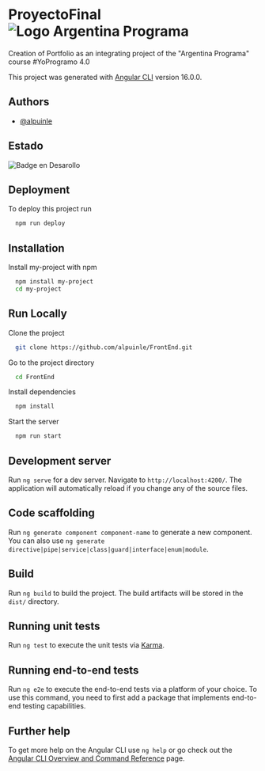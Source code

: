 # ProyectoFinal![Logo Argentina Programa](https://github.com/alpuinle/FrontEnd/assets/119378662/0d79ca9d-6110-4a27-af46-568cc65c2351)


Creation of Portfolio as an integrating project of the "Argentina Programa" course #YoProgramo 4.0

This project was generated with [Angular CLI](https://github.com/angular/angular-cli) version 16.0.0.

## Authors

- [@alpuinle](https://https://github.com/alpuinle)

## Estado
![Badge en Desarollo](https://img.shields.io/badge/STATUS-IN%20DEVELOPMENT-green)

## Deployment

To deploy this project run

```bash
  npm run deploy
```


## Installation

Install my-project with npm

```bash
  npm install my-project
  cd my-project
```
    
## Run Locally

Clone the project

```bash
  git clone https://github.com/alpuinle/FrontEnd.git
```

Go to the project directory

```bash
  cd FrontEnd
```

Install dependencies

```bash
  npm install
```

Start the server

```bash
  npm run start
```


## Development server

Run `ng serve` for a dev server. Navigate to `http://localhost:4200/`. The application will automatically reload if you change any of the source files.

## Code scaffolding

Run `ng generate component component-name` to generate a new component. You can also use `ng generate directive|pipe|service|class|guard|interface|enum|module`.

## Build

Run `ng build` to build the project. The build artifacts will be stored in the `dist/` directory.

## Running unit tests

Run `ng test` to execute the unit tests via [Karma](https://karma-runner.github.io).

## Running end-to-end tests

Run `ng e2e` to execute the end-to-end tests via a platform of your choice. To use this command, you need to first add a package that implements end-to-end testing capabilities.

## Further help

To get more help on the Angular CLI use `ng help` or go check out the [Angular CLI Overview and Command Reference](https://angular.io/cli) page.
